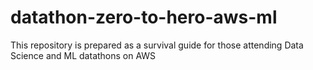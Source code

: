# datathon-zero-to-hero-aws-ml
This repository is prepared as a survival guide for those attending Data Science and ML datathons on AWS
